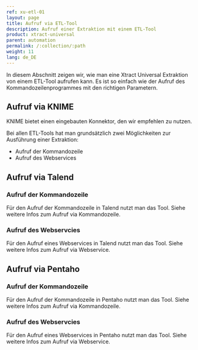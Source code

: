 ```yaml
---
ref: xu-etl-01
layout: page
title: Aufruf via ETL-Tool
description: Aufruf einer Extraktion mit einem ETL-Tool
product: xtract-universal
parent: automation
permalink: /:collection/:path
weight: 11
lang: de_DE
---
```


In diesem Abschnitt zeigen wir, wie man eine Xtract Universal Extraktion von einem ETL-Tool aufrufen kann.
Es ist so einfach wie der Aufruf des Kommandozeilenprogrammes mit den richtigen Parametern.

## Aufruf via KNIME
KNIME bietet einen eingebauten Konnektor, den wir empfehlen zu nutzen. 

Bei allen ETL-Tools hat man grundsätzlich zwei Möglichkeiten zur Ausführung einer Extraktion:
- Aufruf der Kommandozeile 
- Aufruf des Webservices

## Aufruf via Talend

### Aufruf der Kommandozeile 
Für den Aufruf der Kommandozeile in Talend nutzt man das Tool.
Siehe weitere Infos zum Aufruf via Kommandozeile.

### Aufruf des Webservcies
Für den Aufruf eines Webservices in Talend nutzt man das Tool.
Siehe weitere Infos zum Aufruf via Webservice.

## Aufruf via Pentaho

### Aufruf der Kommandozeile 
Für den Aufruf der Kommandozeile in Pentaho nutzt man das Tool.
Siehe weitere Infos zum Aufruf via Kommandozeile.

### Aufruf des Webservcies
Für den Aufruf eines Webservices in Pentaho nutzt man das Tool.
Siehe weitere Infos zum Aufruf via Webservice.